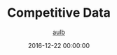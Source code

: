 ---
layout	: post
author	: <a href="https://github.com/aulb">aulb</a>
title 	: "Competitive Data"
date	: 2016-12-22 00:00:00
options	: 
- generation 
- exclude 
- type
---